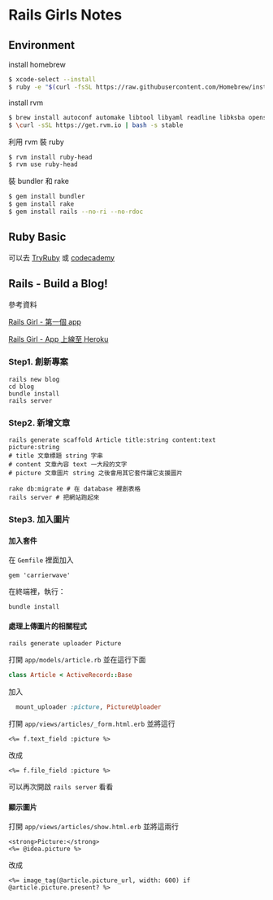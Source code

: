 # Rails Girls Notes
## Environment
install homebrew
```sh
$ xcode-select --install
$ ruby -e "$(curl -fsSL https://raw.githubusercontent.com/Homebrew/install/master/install)"
```
install rvm
```sh
$ brew install autoconf automake libtool libyaml readline libksba openssl
$ \curl -sSL https://get.rvm.io | bash -s stable
```
利用 rvm 裝 ruby
```sh
$ rvm install ruby-head
$ rvm use ruby-head
```
裝 bundler 和 rake
```sh
$ gem install bundler
$ gem install rake
$ gem install rails --no-ri --no-rdoc
```

## Ruby Basic
可以去 [TryRuby](http://tryruby.org/) 或 [codecademy](https://www.codecademy.com/learn/ruby)


## Rails - Build a Blog!
參考資料

[Rails Girl - 第一個 app](http://railsgirls.tw/app)

[Rails Girl - App 上線至 Heroku](http://railsgirls.tw/heroku)
### Step1. 創新專案
```
rails new blog
cd blog
bundle install
rails server
```

### Step2. 新增文章
```
rails generate scaffold Article title:string content:text picture:string
# title 文章標題 string 字串
# content 文章內容 text 一大段的文字
# picture 文章圖片 string 之後會用其它套件讓它支援圖片
```
```rails
rake db:migrate # 在 database 裡創表格
rails server # 把網站跑起來
```

### Step3. 加入圖片
#### 加入套件
在 `Gemfile` 裡面加入
```
gem 'carrierwave'
```
在終端裡，執行：
```
bundle install
```

#### 處理上傳圖片的相關程式
```
rails generate uploader Picture
```

打開 `app/models/article.rb` 並在這行下面
```ruby
class Article < ActiveRecord::Base
```
加入
```ruby
  mount_uploader :picture, PictureUploader
```
打開 `app/views/articles/_form.html.erb` 並將這行
```erb
<%= f.text_field :picture %>
```
改成
```erb
<%= f.file_field :picture %>
```
可以再次開啟 `rails server` 看看

#### 顯示圖片
打開 `app/views/articles/show.html.erb` 並將這兩行
```erb
<strong>Picture:</strong>
<%= @idea.picture %>
```
改成
```erb
<%= image_tag(@article.picture_url, width: 600) if @article.picture.present? %>
```


